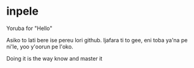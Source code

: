# inpele
Yoruba for "Hello"

Asiko to lati bere ise pereu lori github. Ijafara ti to gee, eni toba ya'na pe ni'le, yoo y'oorun pe l'oko.

Doing it is the way know and master it
